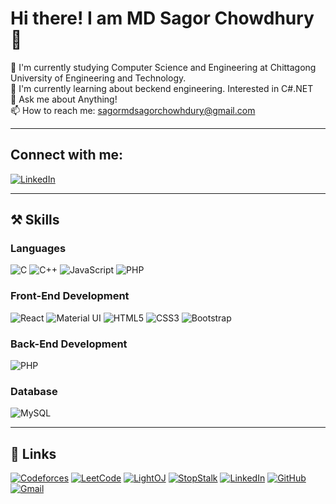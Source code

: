 # Hi there! I am MD Sagor Chowdhury 👋

🌱 I'm currently studying Computer Science and Engineering at Chittagong University of Engineering and Technology.  
🍃 I'm currently learning about beckend engineering. Interested in C#.NET   
💬 Ask me about Anything!  
📫 How to reach me: [sagormdsagorchowhdury@gmail.com](mailto:sagormdsagorchowhdury@gmail.com)

---

## Connect with me:
[![LinkedIn](https://img.shields.io/badge/LinkedIn-0072b1?style=for-the-badge&logo=linkedin&logoColor=white)](https://www.linkedin.com/in/md-sagor-chowdhury-313764319/)  

---

## ⚒️ Skills

### Languages
![C](https://img.shields.io/badge/C-00599C?style=for-the-badge&logo=c&logoColor=white)
![C++](https://img.shields.io/badge/C++-00599C?style=for-the-badge&logo=c%2B%2B&logoColor=white)
![JavaScript](https://img.shields.io/badge/JavaScript-f0db4f?style=for-the-badge&logo=javascript&logoColor=black)
![PHP](https://img.shields.io/badge/PHP-777BB4?style=for-the-badge&logo=php&logoColor=white)

### Front-End Development
![React](https://img.shields.io/badge/React-61dafb?style=for-the-badge&logo=react&logoColor=black)
![Material UI](https://img.shields.io/badge/Material--UI-0081cb?style=for-the-badge&logo=material-ui&logoColor=white)
![HTML5](https://img.shields.io/badge/HTML5-e34c26?style=for-the-badge&logo=html5&logoColor=white)
![CSS3](https://img.shields.io/badge/CSS3-264de4?style=for-the-badge&logo=css3&logoColor=white)
![Bootstrap](https://img.shields.io/badge/Bootstrap-563d7c?style=for-the-badge&logo=bootstrap&logoColor=white)

### Back-End Development
![PHP](https://img.shields.io/badge/PHP-777BB4?style=for-the-badge&logo=php&logoColor=white)

### Database
![MySQL](https://img.shields.io/badge/MySQL-4479a1?style=for-the-badge&logo=mysql&logoColor=white)

---

## 🔗 Links

[![Codeforces](https://img.shields.io/badge/Codeforces-f35b04?style=for-the-badge)](https://codeforces.com/profile/b_AHA_r)
[![LeetCode](https://img.shields.io/badge/LeetCode-f89f1b?style=for-the-badge)](https://leetcode.com/u/sagorchowdhury/)
[![LightOJ](https://img.shields.io/badge/LightOJ-8e44ad?style=for-the-badge)](https://lightoj.com/user/sagorchowdhury)
[![StopStalk](https://img.shields.io/badge/StopStalk-5dade2?style=for-the-badge)](https://www.stopstalk.com/user/profile/sagorchowdhury)
[![LinkedIn](https://img.shields.io/badge/LinkedIn-0072b1?style=for-the-badge&logo=linkedin&logoColor=white)](https://www.linkedin.com/in/md-sagor-chowdhury-313764319/)
[![GitHub](https://img.shields.io/badge/GitHub-333333?style=for-the-badge&logo=github&logoColor=white)](https://github.com/Bahar0900)
[![Gmail](https://img.shields.io/badge/Gmail-d14836?style=for-the-badge&logo=gmail&logoColor=white)](mailto:sagormdsagorchowdhury@gmail.com)
